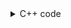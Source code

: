 <details><summary>C++ code</summary>

Runtime `20 ms` Beats `66.49%`.<br>
Memory `9.2 MB` Beats `57.64%`.

![](../../../../assets/1402.png)

</details>
